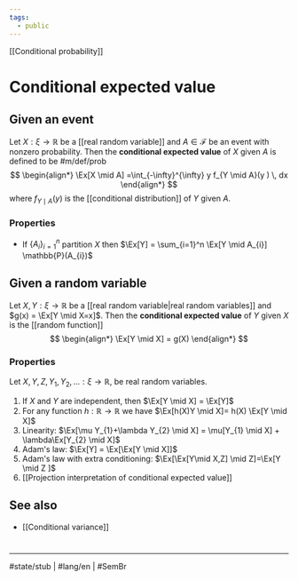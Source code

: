 ```yaml
---
tags:
  - public
---
```

[[Conditional probability]]
# Conditional expected value

## Given an event

Let $X: \xi \to \mathbb{R}$ be a [[real random variable]]
and $A \in \mathcal{F}$ be an event with nonzero probability.
Then the **conditional expected value** of $X$ given $A$ is defined to be #m/def/prob 
$$
\begin{align*}
\Ex[X \mid A] =\int_{-\infty}^{\infty} y f_{Y \mid A}(y ) \, dx 
\end{align*}
$$
where $f_{Y \mid A}(y)$ is the [[conditional distribution]] of $Y$ given $A$.

### Properties

- If $\{ A_{i} \}_{i=1}^n$ partition $X$ then $\Ex[Y] = \sum_{i=1}^n \Ex[Y \mid A_{i}] \mathbb{P}(A_{i})$

## Given a random variable

Let $X,Y: \xi \to \mathbb{R}$ be a [[real random variable|real random variables]] and $g(x) = \Ex[Y \mid X=x]$.
Then the **conditional expected value** of $Y$ given $X$ is the [[random function]]
$$
\begin{align*}
\Ex[Y \mid X] = g(X)
\end{align*}
$$

### Properties

Let $X, Y , Z,Y_{1}, Y_{2}, \dots : \xi \to \mathbb{R},$ be real random variables.

1. If $X$ and $Y$ are independent, then $\Ex[Y \mid X] = \Ex[Y]$
2. For any function $h : \mathbb{R} \to \mathbb{R}$ we have $\Ex[h(X)Y \mid X]= h(X) \Ex[Y \mid X]$
3. Linearity: $\Ex[\mu Y_{1}+\lambda Y_{2} \mid X] = \mu[Y_{1} \mid X] + \lambda\Ex[Y_{2} \mid X]$
4. Adam's law: $\Ex[Y] = \Ex[\Ex[Y \mid X]]$ 
5. Adam's law with extra conditioning: $\Ex[\Ex[Y\mid X,Z] \mid Z]=\Ex[Y \mid Z ]$
6. [[Projection interpretation of conditional expected value]]

## See also

- [[Conditional variance]]

#
---
#state/stub | #lang/en | #SemBr 